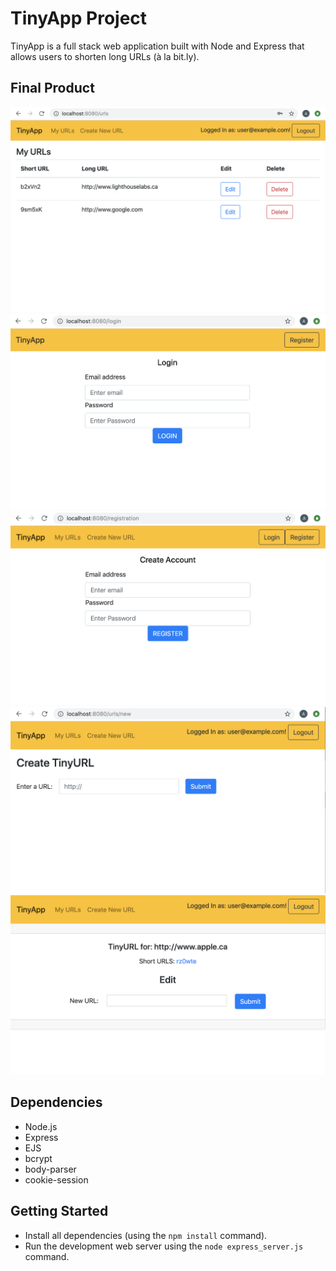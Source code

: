 # TinyApp Project

TinyApp is a full stack web application built with Node and Express that allows users to shorten long URLs (à la bit.ly).

## Final Product

!["screenshot of URLS page"](https://github.com/ashalansky/tinyapp/blob/master/docs/urls_page.png)
!["screenshot of LOGIN page"](https://github.com/ashalansky/tinyapp/blob/master/docs/login_page.png)
!["screenshot of REGISTRATION page"](https://github.com/ashalansky/tinyapp/blob/master/docs/register_page.png)
!["screenshot of CREATE NEW page"](https://github.com/ashalansky/tinyapp/blob/master/docs/create_new_page.png)
!["screenshot of EDIT page"](https://github.com/ashalansky/tinyapp/blob/master/docs/edit_page.png)

## Dependencies

- Node.js
- Express
- EJS
- bcrypt
- body-parser
- cookie-session

## Getting Started

- Install all dependencies (using the `npm install` command).
- Run the development web server using the `node express_server.js` command.
